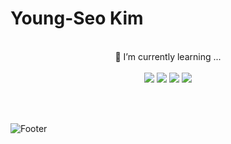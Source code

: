 
# Young-Seo Kim
</br>
<div align=center>
🌱 I’m currently learning ...
</br></br>
<img src="https://img.shields.io/badge/JavaScript-F7DF1E?style=flat-square&logo=JavaScript&logoColor=white"/>
<img src="https://img.shields.io/badge/HTML5-E34F26?style=flat-square&logo=HTML5&logoColor=white"/>
<img src="https://img.shields.io/badge/CSS3-1572B6?style=flat-square&logo=CSS3&logoColor=white"/>
<img src="https://img.shields.io/badge/React-61DAFB?style=flat-square&logo=React&logoColor=white"/>
</div>

</br></br>
<div algin=center>
</div>

![Footer](https://capsule-render.vercel.app/api?type=waving&color=3399FF&height=100&section=footer)
